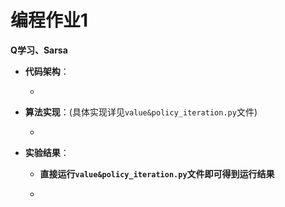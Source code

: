 # 编程作业1

**Q学习、Sarsa**

+ **代码架构**：

  + 

+ **算法实现**：(具体实现详见`value&policy_iteration.py`文件)

  + 

    
    
  
+ **实验结果**：

  + **直接运行`value&policy_iteration.py`文件即可得到运行结果**

  + 

  

